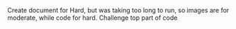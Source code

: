 Create document for Hard, but was taking too long to run, so images are for moderate, while code for hard.
Challenge top part of code
